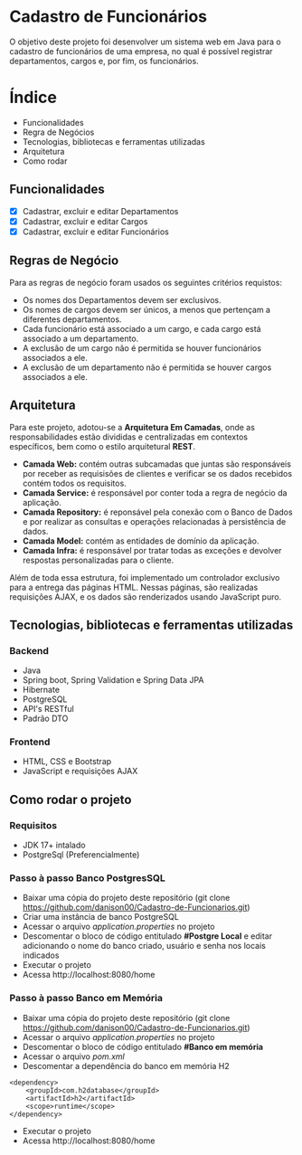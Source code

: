 # Cadastro de Funcionários
O objetivo deste projeto foi desenvolver um sistema web em Java para o cadastro de funcionários de uma empresa, no qual é possível registrar departamentos, cargos e, por fim, os funcionários.
# Índice
- Funcionalidades
- Regra de Negócios
- Tecnologias, bibliotecas e ferramentas utilizadas
- Arquitetura
- Como rodar
## Funcionalidades
- [x] Cadastrar, excluir e editar Departamentos
- [x] Cadastrar, excluir e editar Cargos
- [x] Cadastrar, excluir e editar Funcionários

## Regras de Negócio
Para as regras de negócio foram usados os seguintes critérios requistos:
- Os nomes dos Departamentos devem ser exclusivos.
- Os nomes de cargos devem ser únicos, a menos que pertençam a diferentes departamentos.
- Cada funcionário está associado a um cargo, e cada cargo está associado a um departamento.
- A exclusão de um cargo não é permitida se houver funcionários associados a ele.
- A exclusão de um departamento não é permitida se houver cargos associados a ele.
## Arquitetura
Para este projeto, adotou-se a **Arquitetura Em Camadas**, onde as responsabilidades estão divididas e centralizadas em contextos específicos, bem como o estilo arquitetural **REST**.
- **Camada Web:** contém outras subcamadas que juntas são responsáveis por receber as requisisões de clientes e verificar se os dados recebidos contém todos os requisitos.
- **Camada Service:** é responsável por conter toda a regra de negócio da aplicação.
- **Camada Repository:** é reponsável pela conexão com o Banco de Dados e por realizar as consultas e operações relacionadas à persistência de dados.
- **Camada Model:** contém as entidades de domínio da aplicação.
- **Camada Infra:** é responsável por tratar todas as exceções e devolver respostas personalizadas para o cliente.

Além de toda essa estrutura, foi implementado um controlador exclusivo para a entrega das páginas HTML. Nessas páginas, são realizadas requisições AJAX, e os dados são renderizados usando JavaScript puro.

## Tecnologias, bibliotecas e ferramentas utilizadas
### Backend
- Java
- Spring boot, Spring Validation e Spring Data JPA
- Hibernate
- PostgreSQL
- API's RESTful
- Padrão DTO
  
### Frontend
- HTML, CSS e Bootstrap
- JavaScript e requisições AJAX

## Como rodar o projeto
### Requisitos
- JDK 17+  intalado
- PostgreSql (Preferencialmente)
### Passo à passo Banco PostgresSQL
- Baixar uma cópia do projeto deste repositório (git clone https://github.com/danison00/Cadastro-de-Funcionarios.git)
- Criar uma instância de banco PostgreSQL 
- Acessar o arquivo *application.properties* no projeto
- Descomentar o bloco de código entitulado **#Postgre Local** e editar adicionando o nome do banco criado, usuário e senha nos locais indicados
- Executar o projeto
- Acessa http://localhost:8080/home

### Passo à passo Banco em Memória
- Baixar uma cópia do projeto deste repositório (git clone https://github.com/danison00/Cadastro-de-Funcionarios.git)
- Acessar o arquivo *application.properties* no projeto
- Descomentar o bloco de código entitulado **#Banco em memória** 
- Acessar o arquivo *pom.xml*
- Descomentar a dependência do banco em memória H2
~~~
<dependency>
	<groupId>com.h2database</groupId>
	<artifactId>h2</artifactId>
	<scope>runtime</scope>
</dependency>
~~~	

- Executar o projeto
- Acessa http://localhost:8080/home


